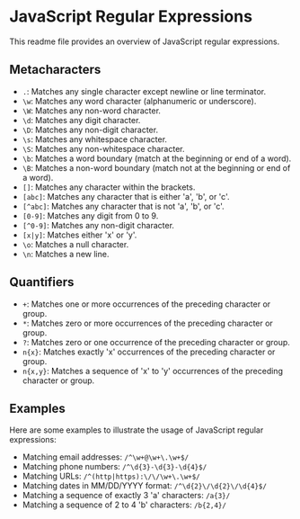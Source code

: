 # JavaScript Regular Expressions

This readme file provides an overview of JavaScript regular expressions.

## Metacharacters

- `.`: Matches any single character except newline or line terminator.
- `\w`: Matches any word character (alphanumeric or underscore).
- `\W`: Matches any non-word character.
- `\d`: Matches any digit character.
- `\D`: Matches any non-digit character.
- `\s`: Matches any whitespace character.
- `\S`: Matches any non-whitespace character.
- `\b`: Matches a word boundary (match at the beginning or end of a word).
- `\B`: Matches a non-word boundary (match not at the beginning or end of a word).
- `[]`: Matches any character within the brackets.
- `[abc]`: Matches any character that is either 'a', 'b', or 'c'.
- `[^abc]`: Matches any character that is not 'a', 'b', or 'c'.
- `[0-9]`: Matches any digit from 0 to 9.
- `[^0-9]`: Matches any non-digit character.
- `[x|y]`: Matches either 'x' or 'y'.
- `\o`: Matches a null character.
- `\n`: Matches a new line.

## Quantifiers

- `+`: Matches one or more occurrences of the preceding character or group.
- `*`: Matches zero or more occurrences of the preceding character or group.
- `?`: Matches zero or one occurrence of the preceding character or group.
- `n{x}`: Matches exactly 'x' occurrences of the preceding character or group.
- `n{x,y}`: Matches a sequence of 'x' to 'y' occurrences of the preceding character or group.


## Examples

Here are some examples to illustrate the usage of JavaScript regular expressions:

- Matching email addresses: `/^\w+@\w+\.\w+$/`
- Matching phone numbers: `/^\d{3}-\d{3}-\d{4}$/`
- Matching URLs: `/^(http|https):\/\/\w+\.\w+$/`
- Matching dates in MM/DD/YYYY format: `/^\d{2}\/\d{2}\/\d{4}$/`
- Matching a sequence of exactly 3 'a' characters: `/a{3}/`
- Matching a sequence of 2 to 4 'b' characters: `/b{2,4}/`


